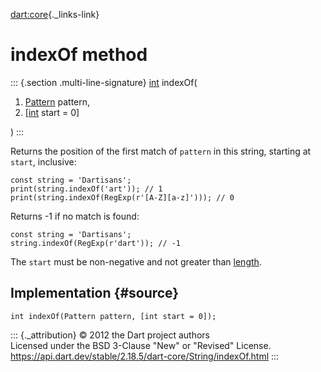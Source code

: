 [dart:core](../../dart-core/dart-core-library){._links-link}

indexOf method
==============

::: {.section .multi-line-signature}
[int](../int-class) indexOf(

1.  [Pattern](../pattern-class) pattern,
2.  \[[int](../int-class) start = 0\]

)
:::

Returns the position of the first match of `pattern` in this string,
starting at `start`, inclusive:

``` {.language-dart data-language="dart"}
const string = 'Dartisans';
print(string.indexOf('art')); // 1
print(string.indexOf(RegExp(r'[A-Z][a-z]'))); // 0
```

Returns -1 if no match is found:

``` {.language-dart data-language="dart"}
const string = 'Dartisans';
string.indexOf(RegExp(r'dart')); // -1
```

The `start` must be non-negative and not greater than [length](length).

Implementation {#source}
--------------

``` {.language-dart data-language="dart"}
int indexOf(Pattern pattern, [int start = 0]);
```

::: {._attribution}
© 2012 the Dart project authors\
Licensed under the BSD 3-Clause \"New\" or \"Revised\" License.\
<https://api.dart.dev/stable/2.18.5/dart-core/String/indexOf.html>
:::
